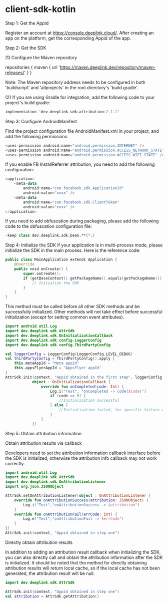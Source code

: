 # client-sdk-kotlin

Step 1: Get the Appid

Register an account at https://console.deeplink.cloud/. After creating an app on the platform, get the corresponding Appid of the app.

Step 2: Get the SDK

(1) Configure the Maven repository
   
repositories {
   maven { url 'https://maven.deeplink.dev/repository/maven-releases/' }
}

Note: The Maven repository address needs to be configured in both 'buildscript' and 'allprojects' in the root directory's 'build.gradle'.

(2) If you are using Gradle for integration, add the following code to your project's build.gradle:
```kotlin
implementation 'dev.deeplink.sdk:attribution:2.1.1'
```

Step 3: Configure AndroidManifest

Find the project configuration file AndroidManifest.xml in your project, and add the following permissions:

```kotlin
<uses-permission android:name="android.permission.INTERNET" />
<uses-permission android:name="android.permission.ACCESS_NETWORK_STATE" />
<uses-permission android:name="android.permission.ACCESS_WIFI_STATE" />
```

 If you enable FB InstallReferrer attribution, you need to add the following configuration:
```kotlin
<application>
    <meta-data
        android:name="com.facebook.sdk.ApplicationId"
        android:value="xxxx" />
    <meta-data
        android:name="com.facebook.sdk.ClientToken"
        android:value="xxxx" />
</application>
```

If you need to add obfuscation during packaging, please add the following code to the obfuscation configuration file:
```kotlin
-keep class dev.deeplink.sdk.bean.**{*;}
```

Step 4: Initialize the SDK 
If your application is in multi-process mode, please initialize the SDK in the main process. Here is the reference code:
```kotlin
public class MainApplication extends Application {
    @Override
    public void onCreate() {
        super.onCreate();
        if (getBaseContext().getPackageName().equals(getPackageName())) {
            // Initialize the SDK
        }
    }
}
```

This method must be called before all other SDK methods and be successfully initialized. 
Other methods will not take effect before successful initialization (except for setting common event attributes).

```kotlin
import android.util.Log
import dev.deeplink.sdk.AttrSdk
import dev.deeplink.sdk.OnInitializationCallback
import dev.deeplink.sdk.config.LoggerConfig
import dev.deeplink.sdk.config.ThirdPartyConfig

val loggerConfig = LoggerConfig(LoggerConfig.LEVEL_DEBUG)
val thirdPartyConfig = ThirdPartyConfig().apply {
    this.metaAppId = "Meta appId"
    this.appsFlyerAppId = "AppsFlyer appId"
}
AttrSdk.init(context, "Appid obtained in the first step", loggerConfig,thirdPartyConfig,
            object : OnInitializationCallback {
                override fun onCompleted(code: Int) {
                    Log.i("Test", "onCompleted -> code($code)")
                    if (code == 0) {
                        //Initialization successful
                    } else {
                        //Initialization failed, for specific failure reasons refer to the code interpretation
                    }
                }
            })
```

Step 5: Obtain attribution information

Obtain attribution results via callback

Developers need to set the attribution information callback interface before the SDK is initialized, otherwise the attribution info callback may not work correctly.

```kotlin
import android.util.Log
import dev.deeplink.sdk.AttrSdk
import dev.deeplink.sdk.OnAttributionListener
import org.json.JSONObject

AttrSdk.setOnAttributionListener(object : OnAttributionListener {
    override fun onAttributionSuccess(attribution: JSONObject) {
        Log.i("Test","onAttributionSuccess -> $attribution")
    }
    override fun onAttributionFail(errCode: Int) {
        Log.e("Test","onAttributionFail -> $errCode")
    }
})
AttrSdk.init(context, "Appid obtained in step one")
```

Directly obtain attribution results

In addition to adding an attribution result callback when initializing the SDK, you can also directly call and obtain the attribution information after the SDK is initialized. 
It should be noted that the method for directly obtaining attribution results will return local cache, so if the local cache has not been generated, the attribution result will be null.

```kotlin
import dev.deeplink.sdk.AttrSdk

AttrSdk.init(context, "Appid obtained in step one")
val attribution = AttrSdk.getAttribution()
```
        
